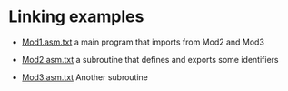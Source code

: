 <!--
Sigma16: index.md
Copyright (C) 2020 John T. O'Donnell
email: john.t.odonnell9@gmail.com
License: GNU GPL Version 3 or later.  Sigma16/LICENSE.txt, Sigma16/NOTICE.txt

This file is part of Sigma16.  Sigma16 is free software: you can
redistribute it and/or modify it under the terms of the GNU General
Public License as published by the Free Software Foundation, either
version 3 of the License, or (at your option) any later version.
Sigma16 is distributed in the hope that it will be useful, but
WITHOUT ANY WARRANTY; without even the implied warranty of
MERCHANTABILITY or FITNESS FOR A PARTICULAR PURPOSE.  See the GNU
General Public License for more details.  You should have received
a copy of the GNU General Public License along with Sigma16.  If
not, see <https://www.gnu.org/licenses/>.

------------------------------------------------------------------------------
index.md is the source for the index of this examples directory
------------------------------------------------------------------------------
-->

# Linking examples

* [Mod1.asm.txt](Mod1.asm.txt) a main program that imports from Mod2
  and Mod3

* [Mod2.asm.txt](Mod2.asm.txt) a subroutine that defines and exports
  some identifiers

* [Mod3.asm.txt](Mod3.asm.txt) Another subroutine

